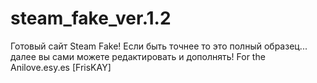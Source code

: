 # steam_fake_ver.1.2
Готовый сайт Steam Fake! Если быть точнее то это полный образец... далее вы сами можете редактировать и дополнять!
For the Anilove.esy.es [FrisKAY]
